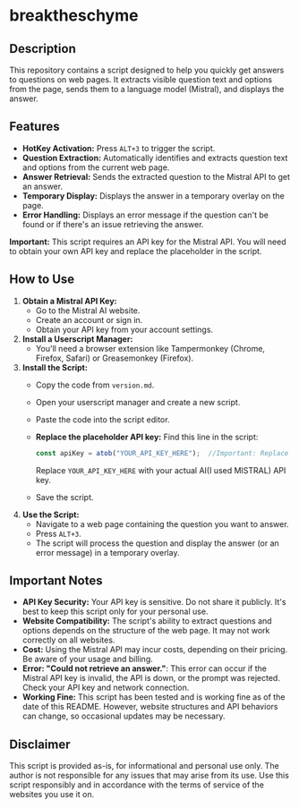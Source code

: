 # breaktheschyme

## Description

This repository contains a script designed to help you quickly get answers to questions on web pages. It extracts visible question text and options from the page, sends them to a language model (Mistral), and displays the answer.

## Features

* **HotKey Activation:** Press `ALT+3` to trigger the script.
* **Question Extraction:** Automatically identifies and extracts question text and options from the current web page.
* **Answer Retrieval:** Sends the extracted question to the Mistral API to get an answer.
* **Temporary Display:** Displays the answer in a temporary overlay on the page.
* **Error Handling:** Displays an error message if the question can't be found or if there's an issue retrieving the answer.

**Important:** This script requires an API key for the Mistral API. You will need to obtain your own API key and replace the placeholder in the script.

## How to Use

1.  **Obtain a Mistral API Key:**
    * Go to the Mistral AI website.
    * Create an account or sign in.
    * Obtain your API key from your account settings.
2.  **Install a Userscript Manager:**
    * You'll need a browser extension like Tampermonkey (Chrome, Firefox, Safari) or Greasemonkey (Firefox).
3.  **Install the Script:**
    * Copy the code from `version.md`.
    * Open your userscript manager and create a new script.
    * Paste the code into the script editor.
    * **Replace the placeholder API key:** Find this line in the script:

        ```javascript
        const apiKey = atob("YOUR_API_KEY_HERE");  //Important: Replace with your API Key
        ```

        Replace `YOUR_API_KEY_HERE` with your actual AI(I used MISTRAL) API key.
    * Save the script.
4.  **Use the Script:**
    * Navigate to a web page containing the question you want to answer.
    * Press `ALT+3`.
    * The script will process the question and display the answer (or an error message) in a temporary overlay.

## Important Notes

* **API Key Security:** Your API key is sensitive. Do not share it publicly. It's best to keep this script only for your personal use.
* **Website Compatibility:** The script's ability to extract questions and options depends on the structure of the web page. It may not work correctly on all websites.
* **Cost:** Using the Mistral API may incur costs, depending on their pricing. Be aware of your usage and billing.
* **Error: "Could not retrieve an answer."**: This error can occur if the Mistral API key is invalid, the API is down, or the prompt was rejected. Check your API key and network connection.
* **Working Fine:** This script has been tested and is working fine as of the date of this README. However, website structures and API behaviors can change, so occasional updates may be necessary.

## Disclaimer

This script is provided as-is, for informational and personal use only. The author is not responsible for any issues that may arise from its use. Use this script responsibly and in accordance with the terms of service of the websites you use it on.
